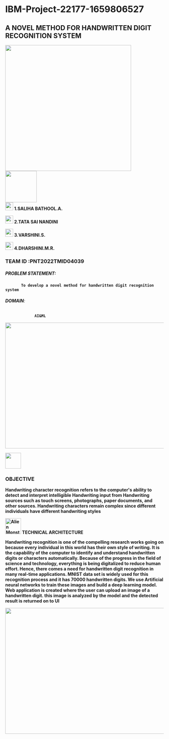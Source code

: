 # IBM-Project-22177-1659806527
<h2><B>A NOVEL METHOD FOR HANDWRITTEN DIGIT RECOGNITION SYSTEM </h2>

<img height = "400" width="400" src="https://user-images.githubusercontent.com/113880369/202218119-bdd9e148-a7fc-4599-a315-b0027067d05b.png">
<br /> 

<img height=100 width=100 src="https://media3.giphy.com/media/Fhl5WREPfoVby/200.webp?cid=ecf05e4719514a4mcpawxc7vmsfyqythmjuyplrzw3l4qlpt&rid=200.webp&ct=s">
<br /> 
<img width="25" height="25" src="https://raw.githubusercontent.com/Tarikul-Islam-Anik/Animated-Fluent-Emojis/master/Emojis/Smilies/Cowboy%20Hat%20Face.png"> 1.SALIHA BATHOOL.A.

<img width="25" height="25" src="https://raw.githubusercontent.com/Tarikul-Islam-Anik/Animated-Fluent-Emojis/master/Emojis/Smilies/Smiling%20Face%20with%20Halo.png"> 2.TATA SAI NANDINI

<img width="25" height="25" src="https://raw.githubusercontent.com/Tarikul-Islam-Anik/Animated-Fluent-Emojis/master/Emojis/Smilies/Beaming%20Face%20with%20Smiling%20Eyes.png"> 3.VARSHINI.S.

<img width="25" height="25" src="https://raw.githubusercontent.com/Tarikul-Islam-Anik/Animated-Fluent-Emojis/master/Emojis/Smilies/Slightly%20Smiling%20Face.png"> 4.DHARSHINI.M.R.





<h3><B>TEAM ID</B> :PNT2022TMID04039 </h3>

##### **PROBLEM STATEMENT**: 
           To develop a novel method for handwritten digit recognition system


###### **DOMAIN**:
                 AI&ML


<img height=400 width=600 src="https://user-images.githubusercontent.com/101406544/194721603-ad936452-4926-4d49-a73b-05eb4b1437c1.gif">


<img height=50 width=50 src="https://media4.giphy.com/media/GlHV2O0IpxAsRjVsNb/giphy.gif?cid=ecf05e47atsx2lx1m97vqb3pi8ugxy7inv5g0ahypjyzvl98&rid=giphy.gif&ct=s"><h3><B>OBJECTIVE </h3>
Handwriting character recognition refers to the computer's ability to detect and interpret intelligible Handwriting input from Handwriting sources such as touch screens, photographs, paper documents, and other sources. Handwriting characters remain complex since different individuals have different handwriting styles

<img height=50 width=50 src="https://raw.githubusercontent.com/Tarikul-Islam-Anik/Animated-Fluent-Emojis/master/Emojis/Smilies/Alien%20Monster.png" alt="Alien Monster" width="25" height="25" /> TECHNICAL ARCHITECTURE



Handwriting recognition is one of the compelling research works going on because every individual in this world has their own style of writing. It is the capability of the computer to identify and understand handwritten digits or characters automatically. Because of the progress in the field of science and technology, everything is being digitalized to reduce human effort. Hence, there comes a need for handwritten digit recognition in many real-time applications. MNIST data set is widely used for this recognition process and it has 70000 handwritten digits. We use Artificial neural networks to train these images and build a deep learning model. Web application is created where the user can upload an image of a handwritten digit. this image is analyzed by the model and the detected result is returned on to UI








<img height = "400" width="1000" src="https://user-images.githubusercontent.com/113880369/202218238-5a01efed-fcca-45e4-86dd-7c06f7c7ca98.png">


